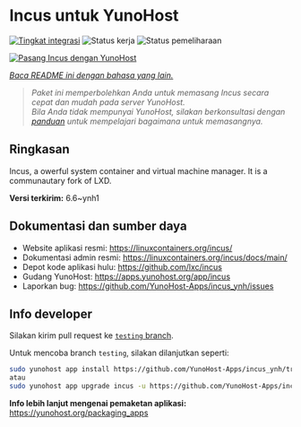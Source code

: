 <!--
N.B.: README ini dibuat secara otomatis oleh <https://github.com/YunoHost/apps/tree/master/tools/readme_generator>
Ini TIDAK boleh diedit dengan tangan.
-->

# Incus untuk YunoHost

[![Tingkat integrasi](https://dash.yunohost.org/integration/incus.svg)](https://ci-apps.yunohost.org/ci/apps/incus/) ![Status kerja](https://ci-apps.yunohost.org/ci/badges/incus.status.svg) ![Status pemeliharaan](https://ci-apps.yunohost.org/ci/badges/incus.maintain.svg)

[![Pasang Incus dengan YunoHost](https://install-app.yunohost.org/install-with-yunohost.svg)](https://install-app.yunohost.org/?app=incus)

*[Baca README ini dengan bahasa yang lain.](./ALL_README.md)*

> *Paket ini memperbolehkan Anda untuk memasang Incus secara cepat dan mudah pada server YunoHost.*  
> *Bila Anda tidak mempunyai YunoHost, silakan berkonsultasi dengan [panduan](https://yunohost.org/install) untuk mempelajari bagaimana untuk memasangnya.*

## Ringkasan

Incus, a owerful system container and virtual machine manager. It is a communautary fork of LXD.


**Versi terkirim:** 6.6~ynh1
## Dokumentasi dan sumber daya

- Website aplikasi resmi: <https://linuxcontainers.org/incus/>
- Dokumentasi admin resmi: <https://linuxcontainers.org/incus/docs/main/>
- Depot kode aplikasi hulu: <https://github.com/lxc/incus>
- Gudang YunoHost: <https://apps.yunohost.org/app/incus>
- Laporkan bug: <https://github.com/YunoHost-Apps/incus_ynh/issues>

## Info developer

Silakan kirim pull request ke [`testing` branch](https://github.com/YunoHost-Apps/incus_ynh/tree/testing).

Untuk mencoba branch `testing`, silakan dilanjutkan seperti:

```bash
sudo yunohost app install https://github.com/YunoHost-Apps/incus_ynh/tree/testing --debug
atau
sudo yunohost app upgrade incus -u https://github.com/YunoHost-Apps/incus_ynh/tree/testing --debug
```

**Info lebih lanjut mengenai pemaketan aplikasi:** <https://yunohost.org/packaging_apps>
